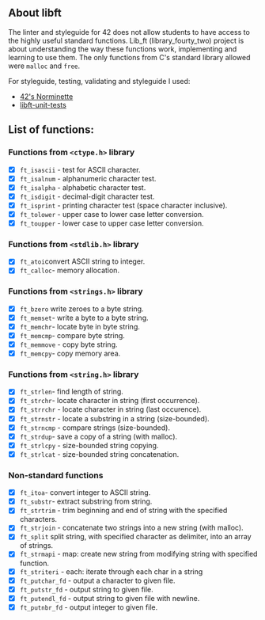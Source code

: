 ## About libft

The linter and styleguide for 42 does not allow students to have access to the highly useful
standard functions. Lib_ft (library_fourty_two) project is about understanding the way these functions work,
implementing and learning to use them. The only functions from C's standard library allowed were `malloc` and `free`.

For styleguide, testing, validating and styleguide I used:

- [42's Norminette](https://github.com/42School/norminette)
- [libft-unit-tests](https://github.com/alelievr/libft-unit-test)

## List of functions:

### Functions from `<ctype.h>` library

- [x] `ft_isascii` - test for ASCII character.
- [x] `ft_isalnum` - alphanumeric character test.
- [x] `ft_isalpha` - alphabetic character test.
- [x] `ft_isdigit` - decimal-digit character test.
- [x] `ft_isprint` - printing character test (space character inclusive).
- [x] `ft_tolower` - upper case to lower case letter conversion.
- [x] `ft_toupper` - lower case to upper case letter conversion.

### Functions from `<stdlib.h>` library

- [x] `ft_atoi`convert ASCII string to integer.
- [x] `ft_calloc`- memory allocation.

### Functions from `<strings.h>` library

- [x] `ft_bzero` write zeroes to a byte string.
- [x] `ft_memset`- write a byte to a byte string.
- [x] `ft_memchr`- locate byte in byte string.
- [x] `ft_memcmp`- compare byte string.
- [x] `ft_memmove` - copy byte string.
- [x] `ft_memcpy`- copy memory area.

### Functions from `<string.h>` library

- [x] `ft_strlen`- find length of string.
- [x] `ft_strchr`- locate character in string (first occurrence).
- [x] `ft_strrchr` - locate character in string (last occurence).
- [x] `ft_strnstr` - locate a substring in a string (size-bounded).
- [x] `ft_strncmp` - compare strings (size-bounded).
- [x] `ft_strdup`- save a copy of a string (with malloc).
- [x] `ft_strlcpy` - size-bounded string copying.
- [x] `ft_strlcat` - size-bounded string concatenation.

### Non-standard functions

- [x] `ft_itoa`- convert integer to ASCII string.
- [x] `ft_substr`- extract substring from string.
- [x] `ft_strtrim` - trim beginning and end of string with the specified characters.
- [x] `ft_strjoin` - concatenate two strings into a new string (with malloc).
- [x] `ft_split` split string, with specified character as delimiter, into an array of strings.
- [x] `ft_strmapi` - map: create new string from modifying string with specified function.
- [x] `ft_striteri` - each: iterate through each char in a string
- [x] `ft_putchar_fd` - output a character to given file.
- [x] `ft_putstr_fd` - output string to given file.
- [x] `ft_putendl_fd` - output string to given file with newline.
- [x] `ft_putnbr_fd` - output integer to given file.
